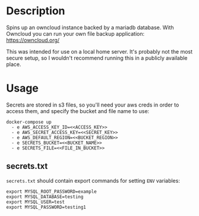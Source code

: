 # Description
Spins up an owncloud instance backed by a mariadb database. With Owncloud you
can run your own file backup application: https://owncloud.org/

This was intended for use on a local home server. It's probably not the most secure setup, so I wouldn't recommend running this in a publicly available place.

# Usage
Secrets are stored in s3 files, so you'll need your aws creds in order to access them, and specify the bucket and file name to use:

```
docker-compose up
  - e AWS_ACCESS_KEY_ID=<<ACCESS_KEY>>
  - e AWS_SECRET_ACCESS_KEY=<<SECRET_KEY>>
  - e AWS_DEFAULT_REGION=<<BUCKET_REGION>>
  - e SECRETS_BUCKET=<<BUCKET_NAME>>
  - e SECRETS_FILE=<<FILE_IN_BUCKET>>
```

## secrets.txt
`secrets.txt` should contain export commands for setting `ENV` variables:

``` 
export MYSQL_ROOT_PASSWORD=example
export MYSQL_DATABASE=testing
export MYSQL_USER=test
export MYSQL_PASSWORD=testing1
```
